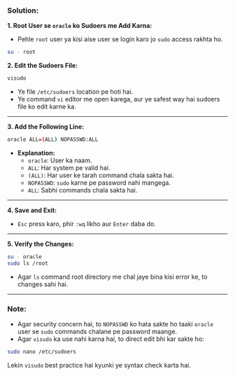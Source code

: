 ### **Solution:**  
**1. Root User se `oracle` ko Sudoers me Add Karna:**  
- Pehle `root` user ya kisi aise user se login karo jo `sudo` access rakhta ho.  

```bash
su - root
```

**2. Edit the Sudoers File:**  
```bash
visudo
```
- Ye file `/etc/sudoers` location pe hoti hai.  
- Ye command `vi` editor me open karega, aur ye safest way hai sudoers file ko edit karne ka.  

---

**3. Add the Following Line:**  
```bash
oracle ALL=(ALL) NOPASSWD:ALL
```

- **Explanation:**
  - `oracle`: User ka naam.  
  - `ALL`: Har system pe valid hai.  
  - `(ALL)`: Har user ke tarah command chala sakta hai.  
  - `NOPASSWD`: `sudo` karne pe password nahi mangega.  
  - `ALL`: Sabhi commands chala sakta hai.  

---

**4. Save and Exit:**  
- `Esc` press karo, phir `:wq` likho aur `Enter` daba do.  

---

**5. Verify the Changes:**  
```bash
su - oracle
sudo ls /root
```
- Agar `ls` command root directory me chal jaye bina kisi error ke, to changes sahi hai.  

---

### **Note:**  
- Agar security concern hai, to `NOPASSWD` ko hata sakte ho taaki `oracle` user se `sudo` commands chalane pe password maange.  
- Agar `visudo` ka use nahi karna hai, to direct edit bhi kar sakte ho:  
```bash
sudo nano /etc/sudoers
```
Lekin `visudo` best practice hai kyunki ye syntax check karta hai.

